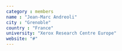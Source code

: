 ```yaml
---
category : members
name : "Jean-Marc Andreoli"
city : "Grenoble"
country : "France"
university: "Xerox Research Centre Europe"
website: "#"
---
```

